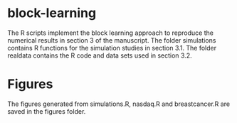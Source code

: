 # block-learning

The R scripts implement the block learning approach to reproduce the numerical results in section 3 of the manuscript.   The folder simulations contains R functions for the simulation studies in section 3.1.  The  folder realdata contains the R code and data sets used in section 3.2.  

# Figures
The figures generated from simulations.R, nasdaq.R and breastcancer.R are saved in the figures folder.
 
